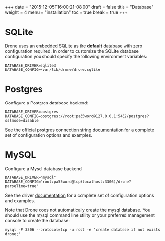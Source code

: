 +++
date = "2015-12-05T16:00:21-08:00"
draft = false
title = "Database"
weight = 4
menu = "installation"
toc = true
break = true
+++

# SQLite

Drone uses an embedded SQLite as the **default** database with zero configuration required. In order to customize the SQLite database configuration you should specify the following environment variables:

```
DATABASE_DRIVER=sqlite3
DATABASE_CONFIG=/var/lib/drone/drone.sqlite
```

# Postgres

Configure a Postgres database backend:

```
DATABASE_DRIVER=postgres
DATABASE_CONFIG=postgres://root:pa55word@127.0.0.1:5432/postgres?sslmode=disable
```

See the official postgres connection string [documentation](http://www.postgresql.org/docs/current/static/libpq-connect.html#LIBPQ-CONNSTRING) for a complete set of configuration options and examples.

# MySQL

Configure a Mysql database backend:

```
DATABASE_DRIVER="mysql"
DATABASE_CONFIG="root:pa55word@tcp(localhost:3306)/drone?parseTime=true"
```
See the driver [documentation](https://github.com/go-sql-driver/mysql#dsn-data-source-name) for a complete set of configuration options and examples.

Note that Drone does not automatically create the mysql database. You should use the mysql command line utility or your preferred management console to create the database:

```
mysql -P 3306 --protocol=tcp -u root -e 'create database if not exists drone;'
```
